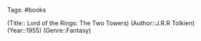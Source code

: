 Tags: #books

(Title:: Lord of the Rings: The Two Towers)
(Author::J.R.R Tolkien)
(Year::1955)
(Genre::Fantasy)










